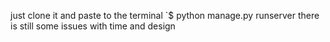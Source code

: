 just clone it and paste to the terminal 
 `$ python manage.py runserver 
there is still some issues with time and design
